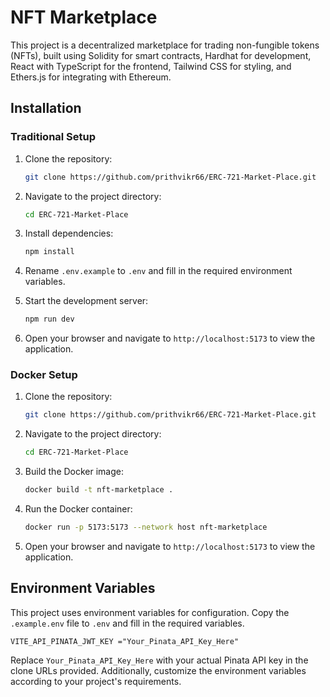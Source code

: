 # NFT Marketplace

This project is a decentralized marketplace for trading non-fungible tokens (NFTs), built using Solidity for smart contracts, Hardhat for development, React with TypeScript for the frontend, Tailwind CSS for styling, and Ethers.js for integrating with Ethereum.

## Installation

### Traditional Setup

1. Clone the repository:
   ```bash
   git clone https://github.com/prithvikr66/ERC-721-Market-Place.git
   ```

2. Navigate to the project directory:
   ```bash
   cd ERC-721-Market-Place
   ```

3. Install dependencies:
   ```bash
   npm install
   ```

4. Rename `.env.example` to `.env` and fill in the required environment variables.

5. Start the development server:
   ```bash
   npm run dev
   ```

6. Open your browser and navigate to `http://localhost:5173` to view the application.

### Docker Setup

1. Clone the repository:
   ```bash
   git clone https://github.com/prithvikr66/ERC-721-Market-Place.git
   ```

2. Navigate to the project directory:
   ```bash
   cd ERC-721-Market-Place
   ```

3. Build the Docker image:
   ```bash
   docker build -t nft-marketplace .
   ```

4. Run the Docker container:
   ```bash
   docker run -p 5173:5173 --network host nft-marketplace
   ```

5. Open your browser and navigate to `http://localhost:5173` to view the application.

## Environment Variables

This project uses environment variables for configuration. Copy the `.example.env` file to `.env` and fill in the required variables.

```
VITE_API_PINATA_JWT_KEY ="Your_Pinata_API_Key_Here"
```

Replace `Your_Pinata_API_Key_Here` with your actual Pinata API key in the clone URLs provided. Additionally, customize the environment variables according to your project's requirements.
